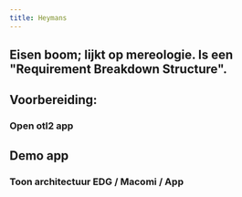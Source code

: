```yaml
---
title: Heymans
---
```


## Eisen boom; lijkt op mereologie. Is een "Requirement Breakdown Structure".
## Voorbereiding:
### Open otl2 app
###
## Demo app
### Toon architectuur EDG / Macomi / App
###
